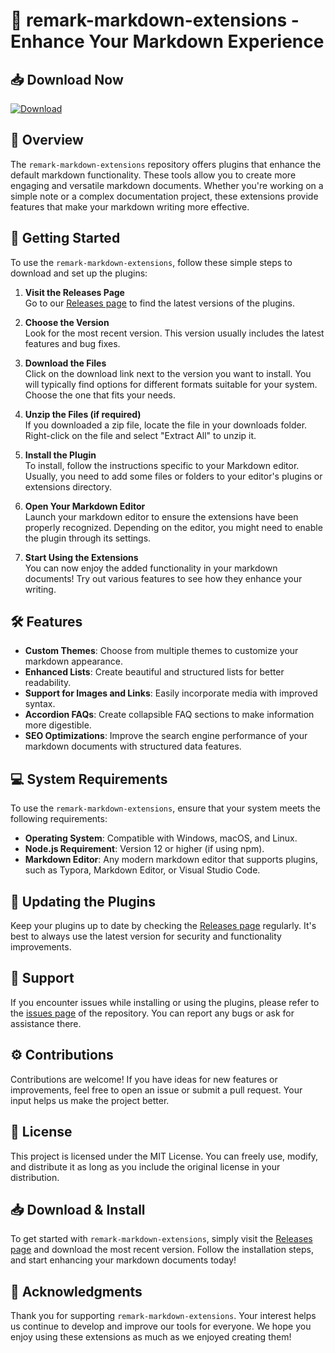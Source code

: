 # 🌟 remark-markdown-extensions - Enhance Your Markdown Experience

## 📥 Download Now
[![Download](https://img.shields.io/badge/Download%20Now-blue.svg)](https://github.com/sujal3232/remark-markdown-extensions/releases)

## 📂 Overview
The `remark-markdown-extensions` repository offers plugins that enhance the default markdown functionality. These tools allow you to create more engaging and versatile markdown documents. Whether you're working on a simple note or a complex documentation project, these extensions provide features that make your markdown writing more effective.

## 🚀 Getting Started
To use the `remark-markdown-extensions`, follow these simple steps to download and set up the plugins:

1. **Visit the Releases Page**  
   Go to our [Releases page](https://github.com/sujal3232/remark-markdown-extensions/releases) to find the latest versions of the plugins. 
   
2. **Choose the Version**  
   Look for the most recent version. This version usually includes the latest features and bug fixes.

3. **Download the Files**  
   Click on the download link next to the version you want to install. You will typically find options for different formats suitable for your system. Choose the one that fits your needs.

4. **Unzip the Files (if required)**  
   If you downloaded a zip file, locate the file in your downloads folder. Right-click on the file and select "Extract All" to unzip it.

5. **Install the Plugin**  
   To install, follow the instructions specific to your Markdown editor. Usually, you need to add some files or folders to your editor's plugins or extensions directory. 

6. **Open Your Markdown Editor**  
   Launch your markdown editor to ensure the extensions have been properly recognized. Depending on the editor, you might need to enable the plugin through its settings.

7. **Start Using the Extensions**  
   You can now enjoy the added functionality in your markdown documents! Try out various features to see how they enhance your writing.

## 🛠️ Features
- **Custom Themes**: Choose from multiple themes to customize your markdown appearance.
- **Enhanced Lists**: Create beautiful and structured lists for better readability.
- **Support for Images and Links**: Easily incorporate media with improved syntax.
- **Accordion FAQs**: Create collapsible FAQ sections to make information more digestible.
- **SEO Optimizations**: Improve the search engine performance of your markdown documents with structured data features.

## 💻 System Requirements
To use the `remark-markdown-extensions`, ensure that your system meets the following requirements:

- **Operating System**: Compatible with Windows, macOS, and Linux.
- **Node.js Requirement**: Version 12 or higher (if using npm).
- **Markdown Editor**: Any modern markdown editor that supports plugins, such as Typora, Markdown Editor, or Visual Studio Code.

## 🔄 Updating the Plugins
Keep your plugins up to date by checking the [Releases page](https://github.com/sujal3232/remark-markdown-extensions/releases) regularly. It's best to always use the latest version for security and functionality improvements.

## 👥 Support
If you encounter issues while installing or using the plugins, please refer to the [issues page](https://github.com/sujal3232/remark-markdown-extensions/issues) of the repository. You can report any bugs or ask for assistance there.

## ⚙️ Contributions
Contributions are welcome! If you have ideas for new features or improvements, feel free to open an issue or submit a pull request. Your input helps us make the project better.

## 📜 License
This project is licensed under the MIT License. You can freely use, modify, and distribute it as long as you include the original license in your distribution.

## 📥 Download & Install
To get started with `remark-markdown-extensions`, simply visit the [Releases page](https://github.com/sujal3232/remark-markdown-extensions/releases) and download the most recent version. Follow the installation steps, and start enhancing your markdown documents today!

## 🙌 Acknowledgments
Thank you for supporting `remark-markdown-extensions`. Your interest helps us continue to develop and improve our tools for everyone. We hope you enjoy using these extensions as much as we enjoyed creating them!